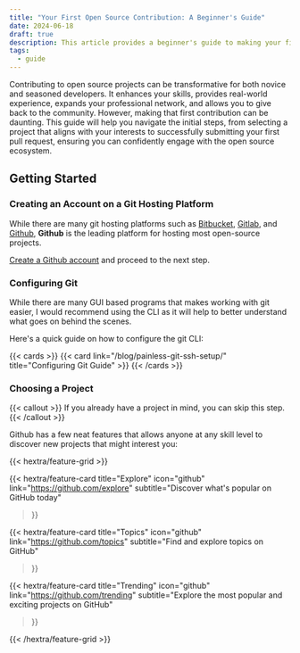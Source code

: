 ```yaml
---
title: "Your First Open Source Contribution: A Beginner's Guide"
date: 2024-06-18
draft: true
description: This article provides a beginner's guide to making your first open source contribution, covering project selection and the submission process
tags:
  - guide
---
```


Contributing to open source projects can be transformative for both novice and seasoned developers. It enhances your skills, provides real-world experience, expands your professional network, and allows you to give back to the community. However, making that first contribution can be daunting. This guide will help you navigate the initial steps, from selecting a project that aligns with your interests to successfully submitting your first pull request, ensuring you can confidently engage with the open source ecosystem.


## Getting Started
### Creating an Account on a Git Hosting Platform

While there are many git hosting platforms such as [Bitbucket](https://bitbucket.org/), [Gitlab](https://gitlab.com/), and [Github](https://github.com/), **Github** is the leading platform for hosting most open-source projects.

[Create a Github account](https://github.com/signup) and proceed to the next step.

### Configuring Git
While there are many GUI based programs that makes working with git easier, I would recommend using the CLI as it will help to better understand what goes on behind the scenes.

Here's a quick guide on how to configure the git CLI:

{{< cards >}}
{{< card link="/blog/painless-git-ssh-setup/" title="Configuring Git Guide" >}}
{{< /cards >}} 

### Choosing a Project

{{< callout >}}
If you already have a project in mind, you can skip this step.
{{< /callout >}}

Github has a few neat features that allows anyone at any skill level to discover new projects that might interest you:

{{< hextra/feature-grid >}}

{{< hextra/feature-card
    title="Explore"
    icon="github"
    link="https://github.com/explore"
    subtitle="Discover what's popular on GitHub today"
>}}

{{< hextra/feature-card
    title="Topics"
    icon="github"
    link="https://github.com/topics"
    subtitle="Find and explore topics on GitHub"
>}}


{{< hextra/feature-card
    title="Trending"
    icon="github"
    link="https://github.com/trending"
    subtitle="Explore the most popular and exciting projects on GitHub"
>}}

{{< /hextra/feature-grid >}}
